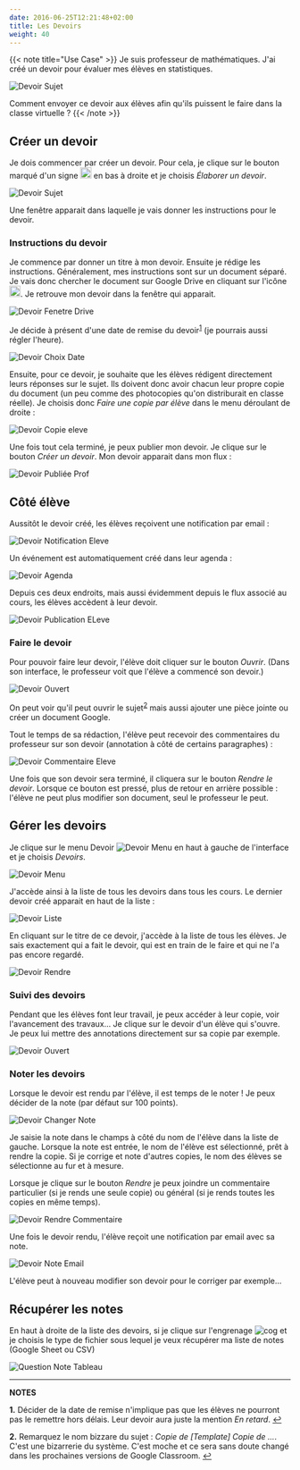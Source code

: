 ```yaml
---
date: 2016-06-25T12:21:48+02:00
title: Les Devoirs
weight: 40
---
```


{{< note title="Use Case" >}}
Je suis professeur de mathématiques. J'ai créé un devoir pour évaluer mes élèves en statistiques.

![Devoir Sujet](../images/classroomdoc_devoir_sujet.png)

Comment envoyer ce devoir aux élèves afin qu'ils puissent le faire dans la classe virtuelle ?
{{< /note >}}

## Créer un devoir
 Je dois commencer par créer un devoir. Pour cela, je clique sur le bouton marqué d'un signe <img src="../icons/plus.png" alt="plus" style="width: 20px;"/> en bas à droite et je choisis *Élaborer un devoir*.

![Devoir Sujet](../images/classroomdoc_devoir_creation.png)

Une fenêtre apparait dans laquelle je vais donner les instructions pour le devoir.

### Instructions du devoir
 Je commence par donner un titre à mon devoir. Ensuite je rédige les instructions. Généralement, mes instructions sont sur un document séparé. Je vais donc chercher le document sur Google Drive en cliquant sur l'icône <img src="../icons/google-drive.png" alt="google-drive" style="width: 20px;"/>. Je retrouve mon devoir dans la fenêtre qui apparait.

 ![Devoir Fenetre Drive](../images/classroomdoc_devoir_fenetre_drive.png)

 Je décide à présent d'une date de remise du devoir<sup id="note1">[1](#f1)</sup> (je pourrais aussi régler l'heure).

 ![Devoir Choix Date](../images/classroomdoc_devoir_date.png)

 Ensuite, pour ce devoir, je souhaite que les élèves rédigent directement leurs réponses sur le sujet. Ils doivent donc avoir chacun leur propre copie du document (un peu comme des photocopies qu'on distriburait en classe réelle). Je choisis donc *Faire une copie par élève* dans le menu déroulant de droite :

 ![Devoir Copie eleve](../images/classroomdoc_devoir_une_copie_par_eleve.png)



Une fois tout cela terminé, je peux publier mon devoir. Je clique sur le bouton *Créer un devoir*. Mon devoir apparait dans mon flux :

![Devoir Publiée Prof](../images/classroomdoc_devoir_publiee_prof.png)


## Côté élève

Aussitôt le devoir créé, les élèves reçoivent une notification par email :

![Devoir Notification Eleve](../images/classroomdoc_devoir_notif_eleve.png)

Un événement est automatiquement créé dans leur agenda :

![Devoir Agenda](../images/classroomdoc_devoir_notif_agenda.png)

Depuis ces deux endroits, mais aussi évidemment depuis le flux associé au cours, les élèves accèdent à leur devoir.

![Devoir Publication ELeve](../images/classroomdoc_devoir_publiee_eleve.png)

### Faire le devoir

Pour pouvoir faire leur devoir, l'élève doit cliquer sur le bouton *Ouvrir*.
(Dans son interface, le professeur voit que l'élève a commencé son devoir.)

![Devoir Ouvert](../images/classroomdoc_devoir_ouvert.png)

On peut voir qu'il peut ouvrir le sujet<sup id="note2">[2](#f2)</sup> mais aussi ajouter une pièce jointe ou créer un document Google.

Tout le temps de sa rédaction, l'élève peut recevoir des commentaires du professeur sur son devoir (annotation à côté de certains paragraphes) :

![Devoir Commentaire Eleve](../images/classroomdoc_devoir_commentaire_eleve.png)


Une fois que son devoir sera terminé, il cliquera sur le bouton *Rendre le devoir*. Lorsque ce bouton est pressé, plus de retour en arrière possible : l'élève ne peut plus modifier son document, seul le professeur le peut.


## Gérer les devoirs

Je clique sur le menu Devoir ![Devoir Menu](../images/classroomdoc_cours_menu1.png) en haut à gauche de l'interface et je choisis *Devoirs*.

![Devoir Menu](../images/classroomdoc_devoir_menu.png)


J'accède ainsi à la liste de tous les devoirs dans tous les cours. Le dernier devoir créé apparait en haut de la liste :

![Devoir Liste](../images/classroomdoc_devoir_liste.png)

En cliquant sur le titre de ce devoir, j'accède à la liste de tous les élèves. Je sais exactement qui a fait le devoir, qui est en train de le faire et qui ne l'a pas encore regardé.

![Devoir Rendre](../images/classroomdoc_devoir_rendre.png)

### Suivi des devoirs

Pendant que les élèves font leur travail, je peux accéder à leur copie, voir l'avancement des travaux... Je clique sur le devoir d'un élève qui s'ouvre. Je peux lui mettre des annotations directement sur sa copie par exemple.

![Devoir Ouvert](../images/classroomdoc_devoir_commentaire.png)

### Noter les devoirs

Lorsque le devoir est rendu par l'élève, il est temps de le noter ! Je peux décider de la note (par défaut sur 100 points).

![Devoir Changer Note](../images/classroomdoc_devoir_note_changer.png)

Je saisie la note dans le champs à côté du nom de l'élève dans la liste de gauche. Lorsque la note est entrée, le nom de l'élève est sélectionné, prêt à rendre la copie. Si je corrige et note d'autres copies, le nom des élèves se sélectionne au fur et à mesure.

Lorsque je clique sur le bouton *Rendre* je peux joindre un commentaire particulier (si je rends une seule copie) ou général (si je rends toutes les copies en même temps).

![Devoir Rendre Commentaire](../images/classroomdoc_devoir_rendre_comment.png)

Une fois le devoir rendu, l'élève reçoit une notification par email avec sa note.

![Devoir Note Email](../images/classroomdoc_devoir_note_email.png)

L'élève peut à nouveau modifier son devoir pour le corriger par exemple...

## Récupérer les notes

En haut à droite de la liste des devoirs, si je clique sur l'engrenage ![cog](../icons/cog.png) et je choisis le type de fichier sous lequel je veux récupérer ma liste de notes (Google Sheet ou CSV)

![Question Note Tableau](../images/classroomdoc_question_notes_tableau.png)

---------
**NOTES**

<b id="f1">1.</b> Décider de la date de remise n'implique pas que les élèves ne pourront pas le remettre hors délais. Leur devoir aura juste la mention *En retard*. [↩](#note1)

<b id="f2">2.</b> Remarquez le nom bizzare du sujet : *Copie de [Template] Copie de ...*. C'est une bizarrerie du système. C'est moche et ce sera sans doute changé dans les prochaines versions de Google Classroom. [↩](#note2)
